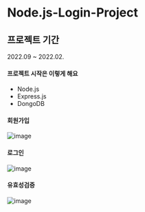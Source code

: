 # Node.js-Login-Project


## 프로젝트 기간

2022.09 ~ 2022.02.


#### 프로젝트 시작은 이렇게 해요
* Node.js 
* Express.js
* DongoDB

#### 회원가입

![image](https://user-images.githubusercontent.com/79193811/201294554-50d7a140-1a76-41ef-b186-e2bea21f9e75.png)

#### 로그인

![image](https://user-images.githubusercontent.com/79193811/201294700-278b20f9-d8b4-4f10-9985-f0bacb7cd2b8.png)

#### 유효성검증 

![image](https://user-images.githubusercontent.com/79193811/201294829-a980bbd4-7f70-4574-b781-b1bdcd942dbf.png)




